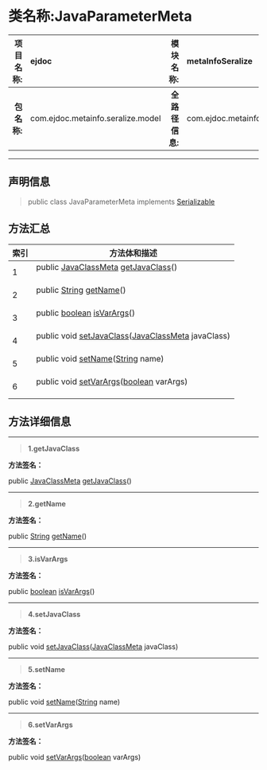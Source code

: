 # 类名称:JavaParameterMeta

|  **项目名称:**    |  ejdoc    |   **模块名称:**   |metaInfoSeralize|
| ----: | :---- | ----: |:---- |
|   **包名称:**   |  com.ejdoc.metainfo.seralize.model    |   **全路径信息:**   |com.ejdoc.metainfo.seralize.model.JavaParameterMeta|



















---

## 声明信息

> public class JavaParameterMeta   implements [Serializable](https://docs.oracle.com/javase/8/docs/api/java/io/Serializable.html?is-external=true)   














## 方法汇总

|   索引  |    方法体和描述   |
| ---- | ---- |
|1|public [JavaClassMeta](/metaInfoSeralize/com/ejdoc/metainfo/seralize/model/JavaClassMeta.md) [getJavaClass](#getjavaclass)()   <br/><br/>|
|2|public [String](https://docs.oracle.com/javase/8/docs/api/java/lang/String.html?is-external=true) [getName](#getname)()   <br/><br/>|
|3|public [boolean](https://docs.oracle.com/javase/8/docs/api/java/lang/Boolean.html?is-external=true) [isVarArgs](#isvarargs)()   <br/><br/>|
|4|public void [setJavaClass](#setjavaclass-javaclassmeta)([JavaClassMeta](/metaInfoSeralize/com/ejdoc/metainfo/seralize/model/JavaClassMeta.md) javaClass)   <br/><br/>|
|5|public void [setName](#setname-string)([String](https://docs.oracle.com/javase/8/docs/api/java/lang/String.html?is-external=true) name)   <br/><br/>|
|6|public void [setVarArgs](#setvarargs-boolean)([boolean](https://docs.oracle.com/javase/8/docs/api/java/lang/Boolean.html?is-external=true) varArgs)   <br/><br/>|







## 方法详细信息


---

> **1.<span id="getjavaclass">getJavaClass</span>**

**方法签名：** 

  public [JavaClassMeta](/metaInfoSeralize/com/ejdoc/metainfo/seralize/model/JavaClassMeta.md) [getJavaClass](#getjavaclass)()   










---

> **2.<span id="getname">getName</span>**

**方法签名：** 

  public [String](https://docs.oracle.com/javase/8/docs/api/java/lang/String.html?is-external=true) [getName](#getname)()   










---

> **3.<span id="isvarargs">isVarArgs</span>**

**方法签名：** 

  public [boolean](https://docs.oracle.com/javase/8/docs/api/java/lang/Boolean.html?is-external=true) [isVarArgs](#isvarargs)()   










---

> **4.<span id="setjavaclass-javaclassmeta">setJavaClass</span>**

**方法签名：** 

  public void [setJavaClass](#setjavaclass-javaclassmeta)([JavaClassMeta](/metaInfoSeralize/com/ejdoc/metainfo/seralize/model/JavaClassMeta.md) javaClass)   










---

> **5.<span id="setname-string">setName</span>**

**方法签名：** 

  public void [setName](#setname-string)([String](https://docs.oracle.com/javase/8/docs/api/java/lang/String.html?is-external=true) name)   










---

> **6.<span id="setvarargs-boolean">setVarArgs</span>**

**方法签名：** 

  public void [setVarArgs](#setvarargs-boolean)([boolean](https://docs.oracle.com/javase/8/docs/api/java/lang/Boolean.html?is-external=true) varArgs)   









